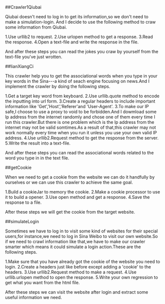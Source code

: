 ##Crawler1Qiubai

Qiubai doesn't need to log in to get its information,so we don't need to make a simulation-login. And I decide to use the following method to craw some information from Qiubai.

1.Use urllib2 to request.
2.Use urlopen method to get a response.
3.Read the response.
4.Open a text-file and write the response in the file.

And after these steps you can read the jokes you craw by yourself from the text-file you've just wrotten.


##lianXiangCi

This crawler help you to get the associational words when you type in your key words in the Sina---a kind of seach engine focusing on news.And I implement the crawler by doing the following steps.

1.Get a target key word from keyboard.
2.Use urllib.quote method to encode the inputting into url form.
3.Create a regular headers to include important information like 'Get','Host','Referer'and 'User-Agent'.
3.To make our IP safe,I choose to use a proxy to void to be forbidden.And I dowmload some Ip address from the internet randomly and chose one of them every time I run this crawler.But there is one problem which is the Ip address from the internet may not be valid somtimes.As a result of that,this crawler may not work normally every time when you run it unless you use your own valid IP address.
4.Use urllib2.Request method to get the response from the server.
5.Write the result into a text-file.

And after these steps you can read the associational words related to the word you type in in the text file.


##getCookie

When we need to get a cookie from the website we can do it handfully by ourselves or we can use this crawler to achieve the same goal.

1.Build a cookieJar to memory the cookie.
2.Make a cookie processor to use it to build a opener.
3.Use open method and get a response.
4.Save the response to a file.

After these steps we will get the cookie from the target website.


##simulateLogin

Sometimes we have to log in to visit some kind of websites for their special users,for instance,we need to log in Sina Weibo to visit our own website.So if we need to crawl information like that,we have to make our crawler smarter which means it could simulate a login action.These are the following steps.

1.Make sure that you have already got the cookie of the website you need to login.
2.Create a headers just like before except adding a 'cookie' to the headers.
3.Use urllib2.Request method to make a request.
4.Use urllib.urlopen method to open the response.
5.Write your own regression to get what you want from the html file.

After these steps we can visit the website after login and extract some useful information we need.
